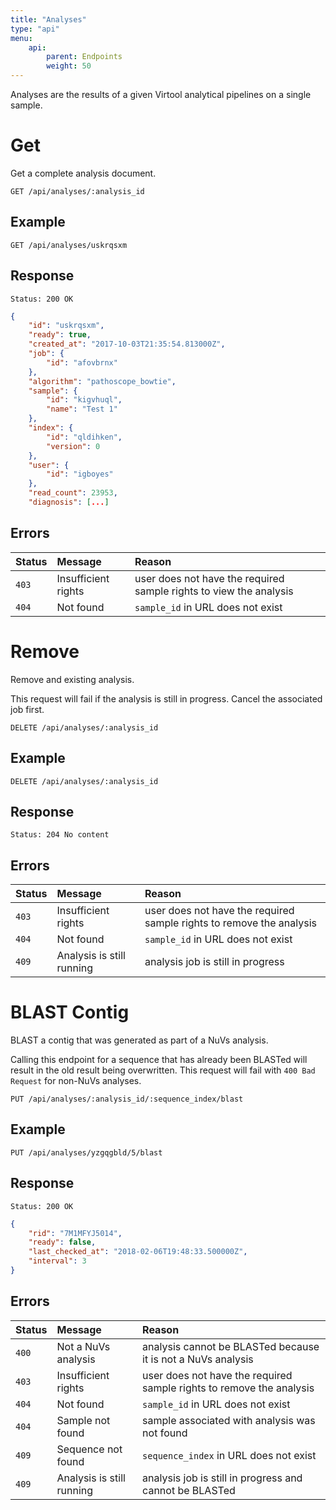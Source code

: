 ```yaml
---
title: "Analyses"
type: "api"
menu:
    api:
        parent: Endpoints
        weight: 50
---
```


Analyses are the results of a given Virtool analytical pipelines on a single sample.

# Get

Get a complete analysis document.

```
GET /api/analyses/:analysis_id
```

## Example

```
GET /api/analyses/uskrqsxm
```

## Response

```
Status: 200 OK
```

```json
{
    "id": "uskrqsxm",
    "ready": true,
    "created_at": "2017-10-03T21:35:54.813000Z",
    "job": {
        "id": "afovbrnx"
    },
    "algorithm": "pathoscope_bowtie",
    "sample": {
        "id": "kigvhuql",
        "name": "Test 1"
    },
    "index": {
        "id": "qldihken",
        "version": 0
    },
    "user": {
        "id": "igboyes"
    },
    "read_count": 23953,
    "diagnosis": [...]
```

## Errors

| Status | Message             | Reason                                                                         |
| :----- | :------------------ | :----------------------------------------------------------------------------- |
| `403`  | Insufficient rights | user does not have the required sample rights to view the analysis             |
| `404`  | Not found           | `sample_id` in URL does not exist                                              |


# Remove

Remove and existing analysis.

This request will fail if the analysis is still in progress. Cancel the associated job first.

```
DELETE /api/analyses/:analysis_id
```

## Example

```
DELETE /api/analyses/:analysis_id
```

## Response

```
Status: 204 No content
```

## Errors

| Status | Message                   | Reason                                                                         |
| :----- | :------------------------ | :----------------------------------------------------------------------------- |
| `403`  | Insufficient rights       | user does not have the required sample rights to remove the analysis           |
| `404`  | Not found                 | `sample_id` in URL does not exist                                              |
| `409`  | Analysis is still running | analysis job is still in progress                                              |


# BLAST Contig

BLAST a contig that was generated as part of a NuVs analysis.

Calling this endpoint for a sequence that has already been BLASTed will result in the old result being overwritten. This request will fail with ``400 Bad Request`` for non-NuVs analyses.

```
PUT /api/analyses/:analysis_id/:sequence_index/blast
```

## Example

```
PUT /api/analyses/yzgqgbld/5/blast
```

## Response

```
Status: 200 OK
```

```json
{
	"rid": "7M1MFYJ5014",
	"ready": false,
	"last_checked_at": "2018-02-06T19:48:33.500000Z",
	"interval": 3
}
```

## Errors

| Status | Message                   | Reason                                                                         |
| :----- | :------------------------ | :----------------------------------------------------------------------------- |
| `400`  | Not a NuVs analysis       | analysis cannot be BLASTed because it is not a NuVs analysis                   |
| `403`  | Insufficient rights       | user does not have the required sample rights to remove the analysis           |
| `404`  | Not found                 | `sample_id` in URL does not exist                                              |
| `404`  | Sample not found          | sample associated with analysis was not found                                  |
| `409`  | Sequence not found        | `sequence_index` in URL does not exist                                         |
| `409`  | Analysis is still running | analysis job is still in progress and cannot be BLASTed                        |

